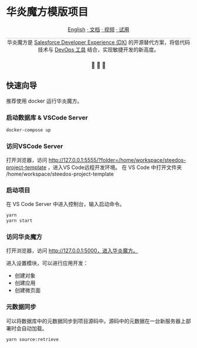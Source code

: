华炎魔方模版项目
===

<p align="center">
<a href="./README_en.md">English</a>
<a href="https://www.steedos.cn/docs/"> · 文档</a>
<a href="https://www.steedos.cn/videos/"> · 视频</a>
<a href="https://demo.steedos.cn"> · 试用</a>
</p>


<p align="center" style="border-top: solid 1px #cccccc">
  华炎魔方是 <a href="https://developer.salesforce.com/developer-centers/developer-experience" target="_blank">Salesforce Developer Experience (DX)</a> 的开源替代方案，将低代码技术与 <a href="https://www.steedos.cn/docs/deploy/devops"> DevOps 工具</a> 结合，实现敏捷开发的新高度。 
</p>

<h3 align="center">
 🤖 🎨 🚀
</h3>


## 快速向导

推荐使用 docker 运行华炎魔方。

### 启动数据库 & VSCode Server

```bash
docker-compose up
```

### 访问VSCode Server

打开浏览器，访问 http://127.0.0.1:5555/?folder=/home/workspace/steedos-project-template ，进入VS Code远程开发环境。
在 VS Code 中打开文件夹 /home/workspace/steedos-project-template

### 启动项目

在 VS Code Server 中进入控制台，输入启动命令。 

```bash
yarn
yarn start
```

### 访问华炎魔方

打开浏览器，访问 http://127.0.0.1:5000，进入华炎魔方。

进入设置模块，可以进行应用开发：
- 创建对象
- 创建应用
- 创建微页面

### 元数据同步

可以将数据库中的元数据同步到项目源码中。源码中的元数据在一台新服务器上部署时会自动加载。

```
yarn source:retrieve
```
